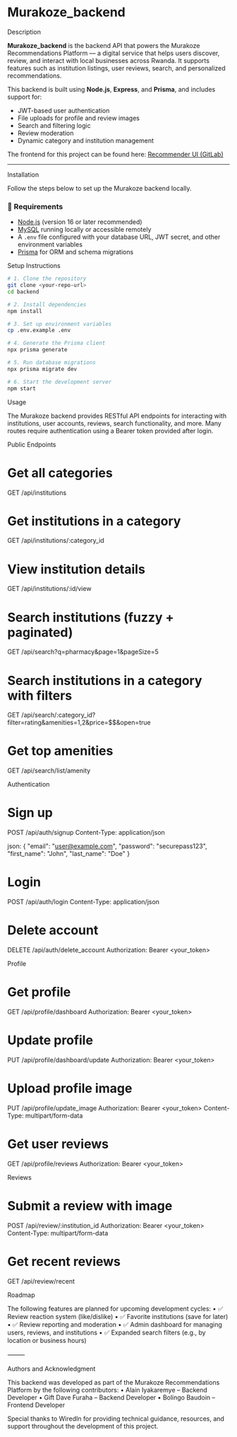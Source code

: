 # Murakoze_backend

Description

**Murakoze_backend** is the backend API that powers the Murakoze Recommendations Platform — a digital service that helps users discover, review, and interact with local businesses across Rwanda. It supports features such as institution listings, user reviews, search, and personalized recommendations.

This backend is built using **Node.js**, **Express**, and **Prisma**, and includes support for:
- JWT-based user authentication
- File uploads for profile and review images
- Search and filtering logic
- Review moderation
- Dynamic category and institution management

The frontend for this project can be found here: [Recommender UI (GitLab)](https://gitlab.wiredin.rw/internal-projects/murakoze/recommender-ui.git)

---

Installation

Follow the steps below to set up the Murakoze backend locally.

### 🔧 Requirements
- [Node.js](https://nodejs.org/) (version 16 or later recommended)
- [MySQL](https://www.mysql.com/) running locally or accessible remotely
- A `.env` file configured with your database URL, JWT secret, and other environment variables
- [Prisma](https://www.prisma.io/) for ORM and schema migrations

Setup Instructions

```bash
# 1. Clone the repository
git clone <your-repo-url>
cd backend

# 2. Install dependencies
npm install

# 3. Set up environment variables
cp .env.example .env

# 4. Generate the Prisma client
npx prisma generate

# 5. Run database migrations
npx prisma migrate dev

# 6. Start the development server
npm start
```

Usage

The Murakoze backend provides RESTful API endpoints for interacting with institutions, user accounts, reviews, search functionality, and more. Many routes require authentication using a Bearer token provided after login.

Public Endpoints

# Get all categories

GET /api/institutions

# Get institutions in a category

GET /api/institutions/:category_id

# View institution details

GET /api/institutions/:id/view

# Search institutions (fuzzy + paginated)

GET /api/search?q=pharmacy&page=1&pageSize=5

# Search institutions in a category with filters

GET /api/search/:category_id?filter=rating&amenities=1,2&price=$$&open=true

# Get top amenities

GET /api/search/list/amenity

Authentication

# Sign up

POST /api/auth/signup
Content-Type: application/json

json:
{
  "email": "user@example.com",
  "password": "securepass123",
  "first_name": "John",
  "last_name": "Doe"
}

# Login

POST /api/auth/login
Content-Type: application/json

# Delete account

DELETE /api/auth/delete_account
Authorization: Bearer <your_token>

Profile

# Get profile

GET /api/profile/dashboard
Authorization: Bearer <your_token>

# Update profile

PUT /api/profile/dashboard/update
Authorization: Bearer <your_token>

# Upload profile image

PUT /api/profile/update_image
Authorization: Bearer <your_token>
Content-Type: multipart/form-data

# Get user reviews

GET /api/profile/reviews
Authorization: Bearer <your_token>

Reviews

# Submit a review with image

POST /api/review/:institution_id
Authorization: Bearer <your_token>
Content-Type: multipart/form-data

# Get recent reviews

GET /api/review/recent

Roadmap

The following features are planned for upcoming development cycles:
	•	✅ Review reaction system (like/dislike)
	•	✅ Favorite institutions (save for later)
	•	✅ Review reporting and moderation
	•	✅ Admin dashboard for managing users, reviews, and institutions
	•	✅ Expanded search filters (e.g., by location or business hours)

⸻

Authors and Acknowledgment

This backend was developed as part of the Murakoze Recommendations Platform by the following contributors:
	•	Alain Iyakaremye – Backend Developer
	•	Gift Dave Furaha – Backend Developer
	•	Bolingo Baudoin – Frontend Developer

Special thanks to WiredIn for providing technical guidance, resources, and support throughout the development of this project.
